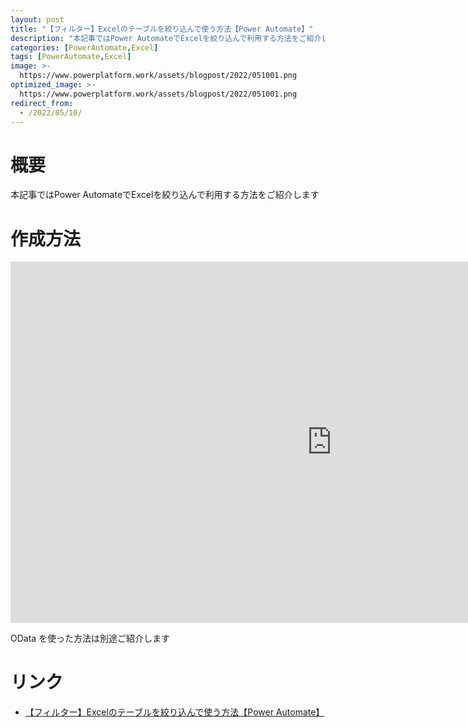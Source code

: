 ```yaml
---
layout: post
title: "【フィルター】Excelのテーブルを絞り込んで使う方法【Power Automate】"
description: "本記事ではPower AutomateでExcelを絞り込んで利用する方法をご紹介します"
categories: [PowerAutomate,Excel]
tags: [PowerAutomate,Excel]
image: >-
  https://www.powerplatform.work/assets/blogpost/2022/051001.png
optimized_image: >-
  https://www.powerplatform.work/assets/blogpost/2022/051001.png
redirect_from:
  - /2022/05/10/
---
```



#  概要

本記事ではPower AutomateでExcelを絞り込んで利用する方法をご紹介します


# 作成方法

<iframe width="1028" height="578" src="https://www.youtube.com/embed/OpFZ36498a8" title="YouTube video player" frameborder="0" allow="accelerometer; autoplay; clipboard-write; encrypted-media; gyroscope; picture-in-picture" allowfullscreen></iframe>

OData を使った方法は別途ご紹介します


# リンク

- [【フィルター】Excelのテーブルを絞り込んで使う方法【Power Automate】](ttps://www.youtube.com/embed/OpFZ36498a8)



